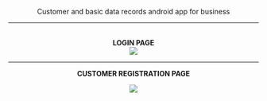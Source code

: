 
<p align="center">Customer and basic data records android app for business</p><hr>

 <p align="center"> 
 <br> <b>LOGIN PAGE</b><br>
  <img src="https://github.com/tayfunkilinc/localdaterecord/assets/153390338/61597e9a-9be9-494a-be95-92cfbbb4c4d1" />
  
</p>
<hr>
<p align="center"> <b>CUSTOMER REGISTRATION PAGE</b> </p>
<p align="center"> 
  
  <img src="https://github.com/tayfunkilinc/localdaterecord/assets/153390338/01eb2885-4c78-484b-ba5b-631d479c93f9" />
  
</p>





